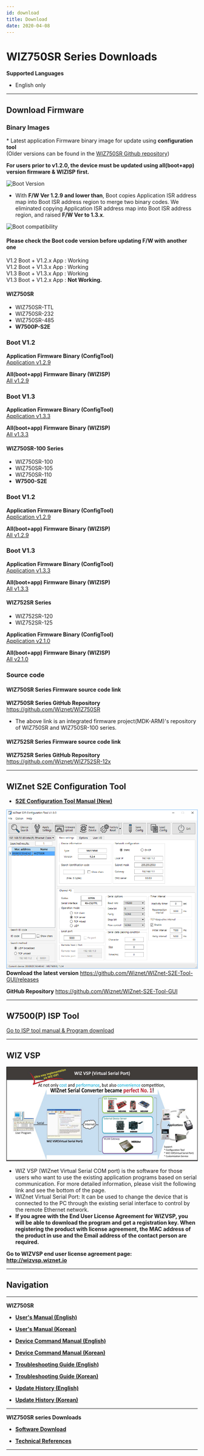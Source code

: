 ```yaml
---
id: download
title: Download
date: 2020-04-08
---
```




# WIZ750SR Series Downloads

**Supported Languages**
   * English only

-----

## Download Firmware

### Binary Images

\* Latest application Firmware binary image for update using
**configuration tool**  
(Older versions can be found in the [WIZ750SR Github
repository](https://github.com/Wiznet/WIZ750SR/releases))

**For users prior to v1.2.0,
the device must be updated using all(boot+app) version firmware & WIZISP
first.**

![Boot Version](https://user-images.githubusercontent.com/9648281/70778776-62690000-1dc6-11ea-8cc0-d205659312ba.png)

  - With **F/W Ver 1.2.9 and lower than**, Boot copies Application ISR
    address map into Boot ISR address region to merge two binary codes.
    We eliminated copying Application ISR address map into Boot ISR
    address region, and raised **F/W Ver to 1.3.x**.

![Boot compatibility](https://user-images.githubusercontent.com/9648281/70020315-94f94880-15cf-11ea-89cd-6bb3b2f1b7f1.png)

#### Please check the Boot code version before updating F/W with another one

V1.2 Boot + V1.2.x App : Working  
V1.2 Boot + V1.3.x App : Working  
V1.3 Boot + V1.3.x App : Working  
V1.3 Boot + V1.2.x App : **Not Working.**

#### WIZ750SR

  - WIZ750SR-TTL
  - WIZ750SR-232
  - WIZ750SR-485
  - **W7500P-S2E**

### Boot V1.2

**Application Firmware Binary (ConfigTool)**  
[Application v1.2.9](https://github.com/Wiznet/WIZ750SR/releases/download/v1.2.9/WIZ750SRv129.bin)

**All(boot+app) Firmware Binary (WIZISP)**  
[All v1.2.9](https://github.com/Wiznet/WIZ750SR/releases/download/v1.2.9/WIZ750SRv129_incl_Boot.bin)

### Boot V1.3

**Application Firmware Binary (ConfigTool)**  
[Application v1.3.3](https://github.com/Wiznet/WIZ750SR/releases/download/v1.3.3/WIZ750SRv133.bin)

**All(boot+app) Firmware Binary (WIZISP)**  
[All v1.3.3](https://github.com/Wiznet/WIZ750SR/releases/download/v1.3.3/WIZ750SRv133_incl_Boot.bin)

#### WIZ750SR-100 Series

  - WIZ750SR-100
  - WIZ750SR-105
  - WIZ750SR-110
  - **W7500-S2E**

### Boot V1.2

**Application Firmware Binary (ConfigTool)**  
[Application v1.2.9](https://github.com/Wiznet/WIZ750SR/releases/download/v1.2.9/WIZ750SR-1xxv129.bin)

**All(boot+app) Firmware Binary (WIZISP)**  
[All v1.2.9](https://github.com/Wiznet/WIZ750SR/releases/download/v1.2.9/WIZ750SR-1xxv129_incl_Boot.bin)


### Boot V1.3

**Application Firmware Binary (ConfigTool)**  
[Application v1.3.3](https://github.com/Wiznet/WIZ750SR/releases/download/v1.3.3/WIZ750SR-1xxv133.bin)

**All(boot+app) Firmware Binary (WIZISP)**  
[All v1.3.3](https://github.com/Wiznet/WIZ750SR/releases/download/v1.3.3/WIZ750SR-1xxv133_incl_Boot.bin)

#### WIZ752SR Series

  - WIZ752SR-120
  - WIZ752SR-125

**Application Firmware Binary
(ConfigTool)**  
[Application v2.1.0](/img/products/wiz750sr/download/wiz752sr_app_v2.1.0.zip)

**All(boot+app) Firmware Binary (WIZISP)**  
[All v2.1.0](/img/products/wiz750sr/download/wiz752sr_all_v2.1.0.zip)

### Source code

#### WIZ750SR Series Firmware source code link

**WIZ750SR Series GitHub
Repository**  
<https://github.com/Wiznet/WIZ750SR>


  - The above link is an integrated firmware project(MDK-ARM)'s
    repository of WIZ750SR and WIZ750SR-100 series.

#### WIZ752SR Series Firmware source code link

**WIZ752SR Series GitHub
Repository**  
<https://github.com/Wiznet/WIZ752SR-12x> 

-----

## WIZnet S2E Configuration Tool

  - **[S2E Configuration Tool Manual (New)](configuration_tool_manual_new-[EN])**


![](/img/products/wiz750sr/download/wizconfig_main_v1.0.0.png) 
**Download the latest version**
<https://github.com/Wiznet/WIZnet-S2E-Tool-GUI/releases> 

 **GitHub Repository**
<https://github.com/Wiznet/WIZnet-S2E-Tool-GUI> 

-----

## W7500(P) ISP Tool

  
[Go to ISP tool manual & Program download](/docs/Product/iMCU/W7500/documents/appnote/how_to_use_isp_tool)  

-----

## WIZ VSP


![](/img/products/wiz750sr/usermanual/wiz_vsp.jpg) 

  - WIZ VSP (WIZnet Virtual Serial COM port) is the software for those
    users who want to use the existing application programs based on
    serial communication. For more detailed information, please visit
    the following link and see the bottom of the page.
  - WIZnet Virtual Serial Port: It can be used to change the device that
    is connected to the PC through the existing serial interface to
    control by the remote Ethernet network.
  - **If you agree with the End User License Agreement for WIZVSP, you
    will be able to download the program and get a registration key.
    When registering the product with license agreement, the MAC address
    of the product in use and the Email address of the contact person
    are required.**

**Go to WIZVSP end user license agreement page:**  
**<http://wizvsp.wiznet.io>**

-----

## Navigation

-----

 **WIZ750SR** 

 - **[User's Manual (English)](users_manual-[EN])** 
  - **[User's Manual (Korean)](users_manual-[KO])** 

  - **[Device Command Manual (English)](Command_Manual-[EN])**
  - **[Device Command Manual (Korean)](Command_Manual-[KO])**

  - **[Troubleshooting Guide (English)](Trouble_Shooting-[EN])**
  - **[Troubleshooting Guide (Korean)](Trouble_Shooting-[KO])**

  - **[Update History (English)](Series_Update_History-[EN])**
  - **[Update History (Korean)](Series_Update_History-[KO])**

-----

**WIZ750SR series Downloads** 

  - **[Software Download](Download)**

  - **[Technical References](Technical_References)**

-----
